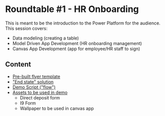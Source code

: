 # Roundtable #1 - HR Onboarding
This is meant to be the introduction to the Power Platform for the audience. This session covers:
- Data modeling (creating a table)
- Model Driven App Development (HR onboarding management)
- Canvas App Development (app for employee/HR staff to sign)

## Content
- [Pre-built flyer template](./Flyer.pptx)
- ["End state" solution](./Build%201_0_0_1.zip)
- [Demo Script ("flow")](./Script.docx)
- [Assets to be used in demo](./Demo%20Assets/)
    - Direct deposit form
    - I9 Form
    - Wallpaper to be used in canvas app